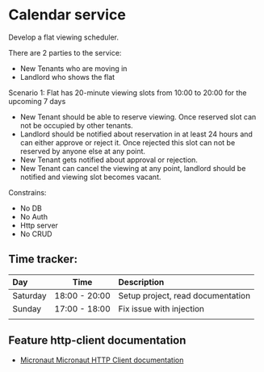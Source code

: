 # Calendar service

Develop a flat viewing scheduler.

There are 2 parties to the service:
- New Tenants who are moving in
- Landlord who shows the flat

Scenario 1:
Flat has 20-minute viewing slots from 10:00 to 20:00 for the upcoming 7 days

- New Tenant should be able to reserve viewing. Once reserved slot can not be occupied by other tenants.
- Landlord should be notified about reservation in at least 24 hours and can either approve or reject it. Once rejected this slot can not be reserved by anyone else at any point.
- New Tenant gets notified about approval or rejection.
- New Tenant can cancel the viewing at any point, landlord should be notified and viewing slot becomes vacant.

Constrains:
- No DB
- No Auth
- Http server
- No CRUD

## Time tracker:
| Day | Time | Description |
| :--- | :---: | :----------- |
| Saturday | 18:00 - 20:00 | Setup project, read documentation |
| Sunday | 17:00 - 18:00 | Fix issue with injection |
|  |  |  |


## Feature http-client documentation

- [Micronaut Micronaut HTTP Client documentation](https://docs.micronaut.io/latest/guide/index.html#httpClient)

